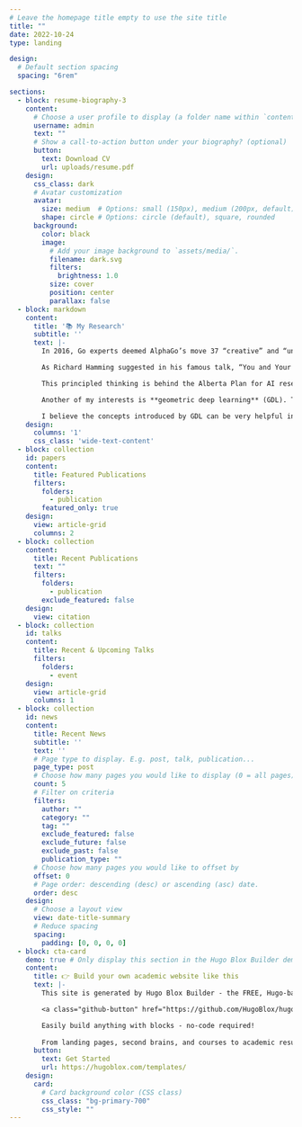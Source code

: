 ```yaml
---
# Leave the homepage title empty to use the site title
title: ""
date: 2022-10-24
type: landing

design:
  # Default section spacing
  spacing: "6rem"

sections:
  - block: resume-biography-3
    content:
      # Choose a user profile to display (a folder name within `content/authors/`)
      username: admin
      text: ""
      # Show a call-to-action button under your biography? (optional)
      button:
        text: Download CV
        url: uploads/resume.pdf
    design:
      css_class: dark
      # Avatar customization
      avatar:
        size: medium  # Options: small (150px), medium (200px, default), large (320px), xl (400px), xxl (500px)
        shape: circle # Options: circle (default), square, rounded
      background:
        color: black
        image:
          # Add your image background to `assets/media/`.
          filename: dark.svg
          filters:
            brightness: 1.0
          size: cover
          position: center
          parallax: false
  - block: markdown
    content:
      title: '📚 My Research'
      subtitle: ''
      text: |-
        In 2016, Go experts deemed AlphaGo’s move 37 “creative” and “unique”, adjectives previously reserved only for human intelligence. This famous move, played in the second game against Lee Sedol, the Go world champion, revealed to me artificial intelligence’s potential to discover new knowledge beyond human intuition. Since then, as breakthroughs keep arriving, I have become even more passionate about this field. Some of them, such as AlphaFold, have advanced science in ways that merited a Nobel Prize. After observing these revolutionary advancements, one thing became clear – I did not want to be a mere spectator; I wanted to be part of one of these breakthroughs.

        As Richard Hamming suggested in his famous talk, “You and Your Research”, choosing the right problem to work on is crucial. Great scientists spend significant time thinking about and identifying important issues. However, committing to a specific research direction feels risky. Each year, an exponentially growing number of papers are published. Architectures or trends that are state-of-the-art today might become obsolete tomorrow. That is why **focusing on fundamentals is essential**.

        This principled thinking is behind the Alberta Plan for AI research, making it especially compelling for me. Richard Sutton, Michael Bowling, and Patrick M. Pilarski described their plan as “both classical and contrarian, and radical in the sense of going to the root”. They propose a direction based on building agents capable of adapting to unseen situations and planning at multiple abstraction levels—features still lacking in most current systems. This plan proposes **reinforcement learning** (RL) as the natural interface to solve these challenges. Within this framework, the agent interacts with an environment instead of learning from a fixed dataset, enabling the discovery of entirely new strategies—just as AlphaGo did.

        Another of my interests is **geometric deep learning** (GDL). This mathematical framework is inspired by Felix Klein's Erlangen Program, which unified different branches of geometry. Similarly, GDL explicitly defines the relationships between existing neural network architectures. For instance, **graph neural networks** (GNNs) can be considered a generalisation of convolutional neural networks (CNNs) or transformers with additional geometric structure. This theory prevents re-inventing the same concepts and provides a constructive method for designing future models based on first principles. It emphasises the importance of taking advantage of the invariances (symmetries) present in the data to counter the famous curse of dimensionality.

        I believe the concepts introduced by GDL can be very helpful in solving the Alberta Plan’s first steps. In particular, current models suffer from “catastrophic forgetting” when applied to continual learning settings. Understanding deep learning’s core principles can guide the development of more adaptable architectures and learning methods.
    design:
      columns: '1'
      css_class: 'wide-text-content'
  - block: collection
    id: papers
    content:
      title: Featured Publications
      filters:
        folders:
          - publication
        featured_only: true
    design:
      view: article-grid
      columns: 2
  - block: collection
    content:
      title: Recent Publications
      text: ""
      filters:
        folders:
          - publication
        exclude_featured: false
    design:
      view: citation
  - block: collection
    id: talks
    content:
      title: Recent & Upcoming Talks
      filters:
        folders:
          - event
    design:
      view: article-grid
      columns: 1
  - block: collection
    id: news
    content:
      title: Recent News
      subtitle: ''
      text: ''
      # Page type to display. E.g. post, talk, publication...
      page_type: post
      # Choose how many pages you would like to display (0 = all pages)
      count: 5
      # Filter on criteria
      filters:
        author: ""
        category: ""
        tag: ""
        exclude_featured: false
        exclude_future: false
        exclude_past: false
        publication_type: ""
      # Choose how many pages you would like to offset by
      offset: 0
      # Page order: descending (desc) or ascending (asc) date.
      order: desc
    design:
      # Choose a layout view
      view: date-title-summary
      # Reduce spacing
      spacing:
        padding: [0, 0, 0, 0]
  - block: cta-card
    demo: true # Only display this section in the Hugo Blox Builder demo site
    content:
      title: 👉 Build your own academic website like this
      text: |-
        This site is generated by Hugo Blox Builder - the FREE, Hugo-based open source website builder trusted by 250,000+ academics like you.

        <a class="github-button" href="https://github.com/HugoBlox/hugo-blox-builder" data-color-scheme="no-preference: light; light: light; dark: dark;" data-icon="octicon-star" data-size="large" data-show-count="true" aria-label="Star HugoBlox/hugo-blox-builder on GitHub">Star</a>

        Easily build anything with blocks - no-code required!
        
        From landing pages, second brains, and courses to academic resumés, conferences, and tech blogs.
      button:
        text: Get Started
        url: https://hugoblox.com/templates/
    design:
      card:
        # Card background color (CSS class)
        css_class: "bg-primary-700"
        css_style: ""
---
```


